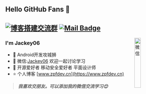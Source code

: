 ## Hello GitHub Fans 👋
[![博客搭建交流群](https://img.shields.io/badge/微信-Jackey06-red.svg "微信")](mailto:Jackey06)
[![Mail Badge](https://img.shields.io/badge/-zhaopengfei779@gmail.com-c14438?style=flat&logo=Gmail&logoColor=white&link=mailto:zhaopengfei779@gmail.com)](mailto:zhaopengfei779@gmail.com)
---
<img align="right" alt="微信" width="20%" src="http://image.zpfdev.cn:7060/images/WeChat.jpg" />

### I'm Jackey06

- 🌱 Android开发攻城狮
- 💬 微信:[Jackey06](Jackey06) 欢迎一起讨论学习
- 👋 开源爱好者 移动安全爱好者 平面设计师
- ⭐ 个人博客 [www.zpfdev.cn](https://www.zpfdev.cn)

> ***我喜欢交朋友。可以添加我的微信交流学习😊***
